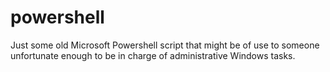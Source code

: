 powershell
==========

Just some old Microsoft Powershell script that might be of use to someone unfortunate enough to be in charge of administrative Windows tasks.
